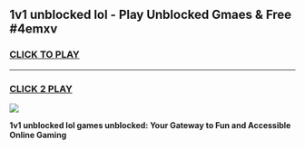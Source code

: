 
## 1v1 unblocked lol - Play Unblocked Gmaes & Free #4emxv
<h3>
<a href="https://news.freeplayer.one?title=1v1_unblocked_lol&ref=03M">CLICK TO PLAY</a></h3>
<hr>

<h3>
<a href="https://news.freeplayer.one?title=1v1_unblocked_lol&ref=03M">CLICK 2 PLAY</a>
  
</h3>

<a href="https://news.freeplayer.one?title=1v1_unblocked_lol&ref=03M"><img src="https://clearcache.store/games.png"></a>


**1v1 unblocked lol games unblocked: Your Gateway to Fun and Accessible Online Gaming**
